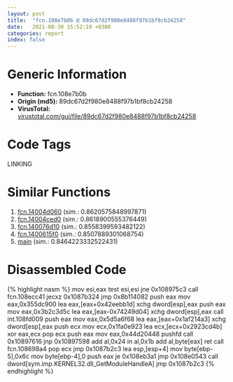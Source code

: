 ```yaml
---
layout: post
title:  "fcn.108e7b0b @ 89dc67d2f980e8488f97b1bf8cb24258"
date:   2021-08-30 15:52:19 +0300
categories: report
index: false
---
```


# Generic Information
- **Function:** fcn.108e7b0b
- **Origin (md5):** 89dc67d2f980e8488f97b1bf8cb24258
- **VirusTotal:** [virustotal.com/gui/file/89dc67d2f980e8488f97b1bf8cb24258][virustotal_ref]

# Code Tags
<span class="tag" id="LINKING">LINKING</span>


# Similar Functions

1. [fcn.14004d060][similar_1_ref] (sim.: 0.8620575848997871)
2. [fcn.14004ced0][similar_2_ref] (sim.: 0.8618900555376449)
3. [fcn.140076d10][similar_3_ref] (sim.: 0.8558399593482122)
4. [fcn.1400615f0][similar_4_ref] (sim.: 0.8507889301068754)
5. [main][similar_5_ref] (sim.: 0.8464223332522431)


# Disassembled Code

{% highlight nasm %}
mov esi,eax
test esi,esi
jne 0x108975c3
call fcn.108ecc41
jecxz 0x1087b324
jmp 0x8b114082
push eax
mov eax,0x355dc900
lea eax,[eax+0x42eebb1d]
xchg dword[esp],eax
push eax
mov eax,0x3b2c3d5c
lea eax,[eax-0x74249d04]
xchg dword[esp],eax
call int.108fd009
push eax
mov eax,0x5d5a6f68
lea eax,[eax+0x1af214a3]
xchg dword[esp],eax
push ecx
mov ecx,0x1fa0e923
lea ecx,[ecx+0x2923cd4b]
xor eax,ecx
pop ecx
push eax
mov eax,0x44d20448
pushfd
call 0x10897616
jnp 0x10897598
add al,0x24
in al,0x1b
add al,byte[eax]
ret
call fcn.108698a4
pop ecx
jmp 0x1087b2c3
lea esp,[esp+4]
mov byte[ebp-5],0x6c
mov byte[ebp-4],0
push eax
je 0x108eb3a1
jmp 0x108e0543
call dword[sym.imp.KERNEL32.dll_GetModuleHandleA]
jmp 0x1087b2c3
{% endhighlight %}


[similar_1_ref]: /report/fcn.14004d060@3bee9e0608c478ffce0d10559aae732b
[similar_2_ref]: /report/fcn.14004ced0@3bee9e0608c478ffce0d10559aae732b
[similar_3_ref]: /report/fcn.140076d10@3bee9e0608c478ffce0d10559aae732b
[similar_4_ref]: /report/fcn.1400615f0@3bee9e0608c478ffce0d10559aae732b
[similar_5_ref]: /report/main@aa94a542c4d350c292b6898de288bcf0
[virustotal_ref]: https://www.virustotal.com/gui/file/89dc67d2f980e8488f97b1bf8cb24258